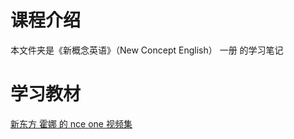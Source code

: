 # 课程介绍

本文件夹是《新概念英语》（New Concept English） 一册 的学习笔记

# 学习教材

[新东方 霍娜 的 nce one 视频集](https://www.youtube.com/playlist?list=PLK6q4vrvWZiPA2xoAE_YugAJeBUiYo6Bh)